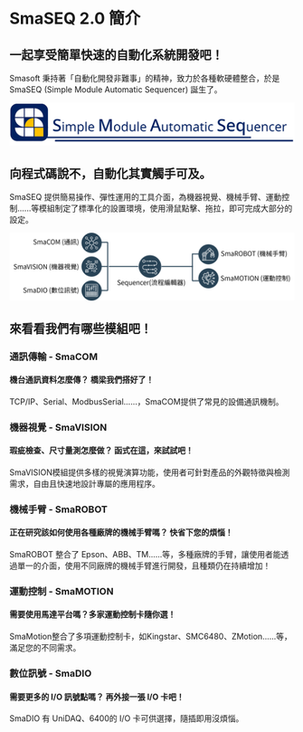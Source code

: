 # SmaSEQ 2.0 簡介

## 一起享受簡單快速的自動化系統開發吧！

Smasoft 秉持著「自動化開發非難事」的精神，致力於各種軟硬體整合，於是SmaSEQ \(Simple Module Automatic Sequencer\) 誕生了。

![](.gitbook/assets/smaseq.png)

## 向程式碼說不，自動化其實觸手可及。

SmaSEQ 提供簡易操作、彈性運用的工具介面，為機器視覺、機械手臂、運動控制......等模組制定了標準化的設置環境，使用滑鼠點擊、拖拉，即可完成大部分的設定。

![](.gitbook/assets/modules.png)

## 來看看我們有哪些模組吧！

### 通訊傳輸 - SmaCOM

#### 機台通訊資料怎麼傳？ 橋梁我們搭好了！

TCP/IP、Serial、ModbusSerial......，SmaCOM提供了常見的設備通訊機制。

### 機器視覺 - SmaVISION

#### 瑕疵檢查、尺寸量測怎麼做？ 函式在這，來試試吧！

SmaVISION模組提供多樣的視覺演算功能，使用者可針對產品的外觀特徵與檢測需求，自由且快速地設計專屬的應用程序。

### 機械手臂 - SmaROBOT

#### 正在研究該如何使用各種廠牌的機械手臂嗎？ 快省下您的煩惱！

 SmaROBOT 整合了 Epson、ABB、TM......等，多種廠牌的手臂，讓使用者能透過單一的介面，使用不同廠牌的機械手臂進行開發，且種類仍在持續增加！

### 運動控制 - SmaMOTION

#### 需要使用馬達平台嗎？多家運動控制卡隨你選！

SmaMotion整合了多項運動控制卡，如Kingstar、SMC6480、ZMotion......等，滿足您的不同需求。

### 數位訊號 - SmaDIO

#### 需要更多的 I/O 訊號點嗎？ 再外接一張 I/O 卡吧！

SmaDIO 有 UniDAQ、6400的 I/O 卡可供選擇，隨插即用沒煩惱。

